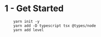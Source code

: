 # 1 - Get Started

```
    yarn init -y
    yarn add -D typescript tsx @types/node
    yarn add level
```
